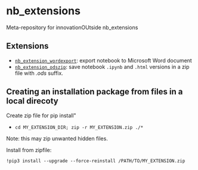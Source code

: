# nb_extensions
Meta-repository for innovationOUtside nb_extensions

## Extensions

- [`nb_extension_wordexport`](https://github.com/innovationOUtside/nb_extension_wordexport): export notebook to Microsoft Word document
- [`nb_extension_odszip`](https://github.com/innovationOUtside/nb_extension_odszip): save notebook `.ipynb` and `.html` versions in a zip file with *.ods* suffix.



## Creating an installation package from files in a local direcoty

Create zip file for pip install"

- `cd MY_EXTENSION_DIR; zip -r MY_EXTENSION.zip ./*`

Note: this may zip unwanted hidden files.

Install from zipfile:

`!pip3 install --upgrade --force-reinstall /PATH/TO/MY_EXTENSION.zip`

